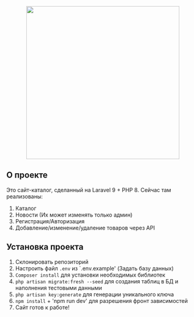 <p align="center"><a href="https://laravel.com" target="_blank"><img src="https://raw.githubusercontent.com/laravel/art/master/logo-lockup/5%20SVG/2%20CMYK/1%20Full%20Color/laravel-logolockup-cmyk-red.svg" width="400"></a></p>

## О проекте

Это сайт-каталог, сделанный на Laravel 9 + PHP 8. 
Сейчас там реализованы:
1. Каталог
2. Новости (Их может изменять только админ)
3. Регистрация/Авторизация
4. Добавление/изменение/удаление товаров через API

## Установка проекта

1. Склонировать репозиторий
2. Настроить файл `.env` из `.env.example' (Задать базу данных)
3. `Composer install` для установки необходимых библиотек
4. `php artisan migrate:fresh --seed` для создания таблиц в БД и наполнения тестовыми данными
5. `php artisan key:generate` для генерации уникального ключа
6. `npm install` + 'npm run dev' для разрешения фронт зависимостей
7. Сайт готов к работе!
